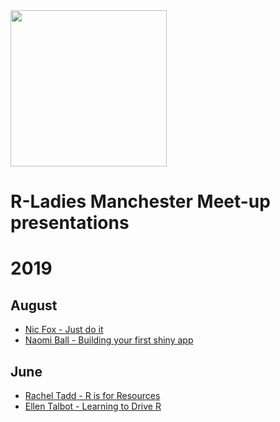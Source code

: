 <img src="https://github.com/rladies/meetup-presentations_manchester/blob/master/images/rladiesmcr-screen.png" width="250" class="center"/>

# R-Ladies Manchester Meet-up presentations 


# 2019
## August
- [Nic Fox - Just do it](2019/2019-08-04-N-Fox.pptx)
- [Naomi Ball - Building your first shiny app](2019/2019-08-04-N-Ball.pptx)

## June 
- [Rachel Tadd - R is for Resources](2019/2019-06-08-R-Tadd.pptx)
- [Ellen Talbot - Learning to Drive R](2019/2091-06-08-E-Talbot.pptx)
